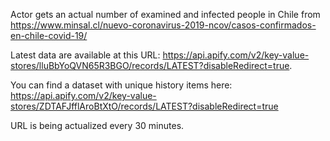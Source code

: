 Actor gets an actual number of examined and infected people in Chile from https://www.minsal.cl/nuevo-coronavirus-2019-ncov/casos-confirmados-en-chile-covid-19/

Latest data are available at this URL: https://api.apify.com/v2/key-value-stores/lluBbYoQVN65R3BGO/records/LATEST?disableRedirect=true.

You can find a dataset with unique history items here: https://api.apify.com/v2/key-value-stores/ZDTAFJfflAroBtXtO/records/LATEST?disableRedirect=true

URL is being actualized every 30 minutes.
